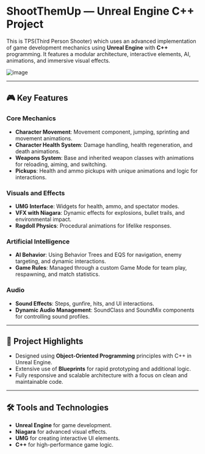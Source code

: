 # ShootThemUp — Unreal Engine C++ Project

This is TPS(Third Person Shooter) which uses an advanced implementation of game development mechanics using **Unreal Engine** with **C++** programming. It features a modular architecture, interactive elements, AI, animations, and immersive visual effects.

![image](https://github.com/user-attachments/assets/430f35c7-e4e8-4af2-ae17-e58310a1f8a1)

---

## 🎮 Key Features

### Core Mechanics
- **Character Movement**: Movement component, jumping, sprinting and movement animations.  
- **Character Health System**: Damage handling, health regeneration, and death animations.  
- **Weapons System**: Base and inherited weapon classes with animations for reloading, aiming, and switching.  
- **Pickups**: Health and ammo pickups with unique animations and logic for interactions.

### Visuals and Effects
- **UMG Interface**: Widgets for health, ammo, and spectator modes.  
- **VFX with Niagara**: Dynamic effects for explosions, bullet trails, and environmental impact.  
- **Ragdoll Physics**: Procedural animations for lifelike responses.

### Artificial Intelligence
- **AI Behavior**: Using Behavior Trees and EQS for navigation, enemy targeting, and dynamic interactions.  
- **Game Rules**: Managed through a custom Game Mode for team play, respawning, and match statistics.

### Audio
- **Sound Effects**: Steps, gunfire, hits, and UI interactions.  
- **Dynamic Audio Management**: SoundClass and SoundMix components for controlling sound profiles.

---

## 🚀 Project Highlights
- Designed using **Object-Oriented Programming** principles with C++ in Unreal Engine.  
- Extensive use of **Blueprints** for rapid prototyping and additional logic.  
- Fully responsive and scalable architecture with a focus on clean and maintainable code.

---

## 🛠️ Tools and Technologies
- **Unreal Engine** for game development.
- **Niagara** for advanced visual effects.
- **UMG** for creating interactive UI elements.
- **C++** for high-performance game logic.


